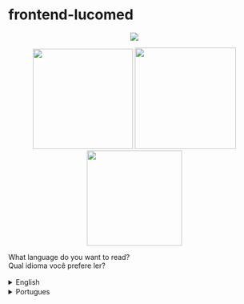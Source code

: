  # frontend-lucomed
 
<p align="center"><img src="https://user-images.githubusercontent.com/59120094/102135785-3a780680-3e37-11eb-9699-89333beda7e2.gif">
 </img>
</p> 
<p align="center">
 <img width="200px" src="https://user-images.githubusercontent.com/59120094/102145995-0278bf80-3e47-11eb-96db-35a9e1e5dfe3.jpg"></img>
 <img width="202px" src="https://user-images.githubusercontent.com/59120094/102146060-20debb00-3e47-11eb-8860-5b7f32663b91.jpg"></img>
 <img width="190px" src="https://user-images.githubusercontent.com/59120094/102146093-2b995000-3e47-11eb-88ca-2c88d1be8381.jpg"></img>
</p>
 
 What language do you want to read?
 <br>
 Qual idioma você prefere ler?
 

<details>
<summary>English <img width="16px" src="https://user-images.githubusercontent.com/59120094/102106902-e60d6080-3e0f-11eb-8528-ccc9c4fd3030.png"></img> </summary>

## Introduction

This project is the front end of home, it's can be used for hospital services or medical clinic.
<br>
The name "Lucomed", is fictitious, was formed because of the initials of the name of the author Lucas Correia.
<br>

[Demosntration](https://frontend-lucomed.vercel.app/)

## Install

for some features to work perfectly, it's recommended to use the "http-server", present as development on package.json

```
npm install
```
script start
```
npm server-dev
```
<br>

## Components

seven components were used the page:

* Main Banner, with an action button and image in the background, in the mobile version without image.

* Covid, a module that shows data of covid in brazil.

* Session of image with text.

* Session of image with text, inverted.

* Session of with three cards in the center.

* Targe, remarketing button, fixed below the page.

* Footer.

## Spec

The spec was created in figma and is located in the "content" folder in the project with the color palette and textual content.

## Used library

* Bootstrap, grid. (CDN)
* Jquery. (CDN)

## Other Resources

* Covid component, geting data the "covid19 brazil api" API. <br>
know more how to implement and documentation the API, (in this repository - "hyperlink").



</details>

<details>
<summary>Portugues <img width="16px"  src="https://user-images.githubusercontent.com/59120094/102106566-80b96f80-3e0f-11eb-8fa3-5248a34b61e3.png"></img> </summary>

## Introdução

Este projeto é o front-end de um home, pode ser usada para serviços hospitalares ou clinica medica.
<br>
O nome "Lucomed", é fictício, foi formado pelas as inicias do nome de quem a produziu, o autor Lucas Correia.
<br>

[veja a demonstração do projeto](https://frontend-lucomed.vercel.app/)

## Instalação

para que alguns recursos funcione perfeitamente, é recomendado a ultização do http-server, presente como devesenvolvimento no package.json.
```
npm install
```
script de inicialização
```
npm server-dev
```
<br>

## Componentes

foi ultilizado sete componentes ao longo da pagina:

* Main Banner, com um botão de ação no canto direito e imagem ao fundo, na versão mobile sem imagem.

* Covid, um modulo que mostra dados atuais da covid no brasil.

* Sessão com imagem da esquerda e texto com botão na direita.

* Sessão com imagem da direita e texto com botão na esquerda.

* Sessão com três cards ao centro.

* Tarja(botão) de remarketing reforçando o clique de ação principal da pagina, fixa em baixo da pagina.

* Rodapé.

## Spec

A spec foi criada no figma e está disponivel na pasta "content" no projeto com a paleta de cores e conteudo textual.

## Bibliotécas usadas

* Bootstrap, foi ultilizada a grid. (CDN)
* Jquery. (CDN)

## Outros recursos

* Componente Covid, recebe dados através da API da "covid19 brazil api". <br>
Para entender mais detalhes sobre como implementar e documentação da API veja (neste repositório-"hiperlink").


</details>
